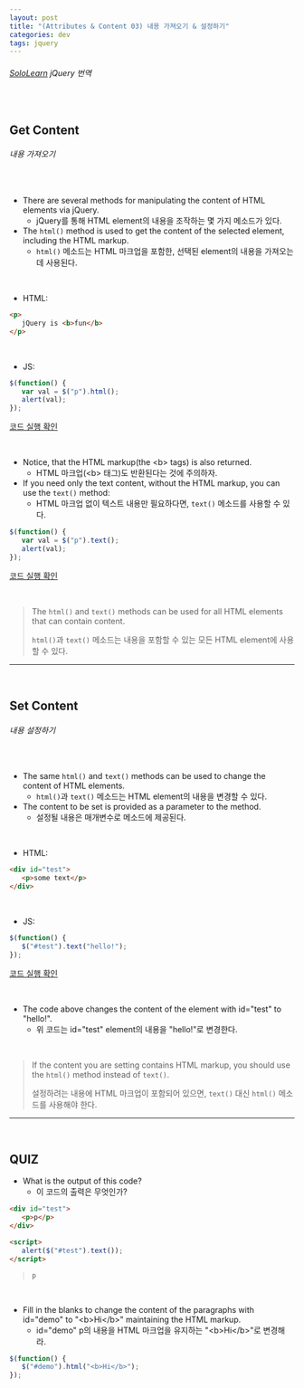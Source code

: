```yaml
---
layout: post
title: "(Attributes & Content 03) 내용 가져오기 & 설정하기"
categories: dev
tags: jquery
---
```


###### [SoloLearn](https://www.sololearn.com/) jQuery 번역

<br>

## Get Content

###### 내용 가져오기

<br>

- There are several methods for manipulating the content of HTML elements via jQuery.
  - jQuery를 통해 HTML element의 내용을 조작하는 몇 가지 메소드가 있다.
- The `html()` method is used to get the content of the selected element, including the HTML markup.
  - `html()` 메소드는 HTML 마크업을 포함한, 선택된 element의 내용을 가져오는 데 사용된다.

<br>

- HTML:

```html
<p>
   jQuery is <b>fun</b>
</p>
```

<br>

- JS:

```js
$(function() {
   var val = $("p").html();
   alert(val);
});
```

[코드 실행 확인](https://code.sololearn.com/1106/#js)

<br>

- Notice, that the HTML markup(the \<b> tags) is also returned.
  - HTML 마크업(\<b> 태그)도 반환된다는 것에 주의하자.
- If you need only the text content, without the HTML markup, you can use the `text()` method:
  - HTML 마크업 없이 텍스트 내용만 필요하다면, `text()` 메소드를 사용할 수 있다.

```js
$(function() {
   var val = $("p").text();
   alert(val);
});
```

[코드 실행 확인](https://code.sololearn.com/1107/#js)

<br>

> The `html()` and `text()` methods can be used for all HTML elements that can contain content.
>
> `html()`과 `text()` 메소드는 내용을 포함할 수 있는 모든 HTML element에 사용할 수 있다.

------

<br>

## Set Content

###### 내용 설정하기

<br>

- The same `html()` and `text()` methods can be used to change the content of HTML elements.
  - `html()`과 `text()` 메소드는 HTML element의 내용을 변경할 수 있다.
- The content to be set is provided as a parameter to the method.
  - 설정될 내용은 매개변수로 메소드에 제공된다.

<br>

- HTML:

```html
<div id="test">
   <p>some text</p>
</div>
```

<br>

- JS:

```js
$(function() {
   $("#test").text("hello!");
});
```

[코드 실행 확인](https://code.sololearn.com/1109/#js)

<br>

- The code above changes the content of the element with id="test" to "hello!".
  - 위 코드는 id="test" element의 내용을 "hello!"로 변경한다.

<br>

> If the content you are setting contains HTML markup, you should use the `html()` method instead of `text()`.
>
> 설정하려는 내용에 HTML 마크업이 포함되어 있으면, `text()` 대신 `html()` 메소드를 사용해야 한다.

------

<br>

## QUIZ

- What is the output of this code?
  - 이 코드의 출력은 무엇인가?

```html
<div id="test">
   <p>p</p>
</div>

<script>
   alert($("#test").text());
</script>
```

> `p`

<br>

- Fill in the blanks to change the content of the paragraphs with id="demo" to "\<b>Hi\</b>" maintaining the HTML markup.
  - id="demo" p의 내용을 HTML 마크업을 유지하는 "\<b>Hi\</b>"로 변경해라.

```js
$(function() {
   $("#demo").html("<b>Hi</b>");
});
```

<br>